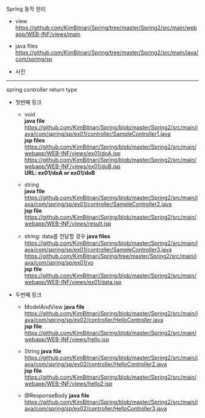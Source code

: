 Spring 동작 원리
  - view
    https://github.com/KimBitnari/Spring/tree/master/Spring2/src/main/webapp/WEB-INF/views/main
  
  - java files
    https://github.com/KimBitnari/Spring/tree/master/Spring2/src/main/java/com/spring/sp
  
  - 사진
    

<hr>

spring controller return type
  - 첫번째 링크
    - void<br>
      <b>java file</b><br>
        https://github.com/KimBitnari/Spring/blob/master/Spring2/src/main/java/com/spring/sp/ex01/controller/SampleController1.java<br>
      <b>jsp files</b><br>
        https://github.com/KimBitnari/Spring/blob/master/Spring2/src/main/webapp/WEB-INF/views/ex01/doA.jsp<br>
        https://github.com/KimBitnari/Spring/blob/master/Spring2/src/main/webapp/WEB-INF/views/ex01/doB.jsp<br>
      <b>URL: ex01/doA or ex01/doB</b>

    - string<br>
      <b>java file</b><br>
        https://github.com/KimBitnari/Spring/blob/master/Spring2/src/main/java/com/spring/sp/ex01/controller/SampleController2.java<br>
      <b>jsp file</b><br>
        https://github.com/KimBitnari/Spring/blob/master/Spring2/src/main/webapp/WEB-INF/views/result.jsp<br>

    - string: data를 전달할 경우
      <b>java files</b><br>
        https://github.com/KimBitnari/Spring/blob/master/Spring2/src/main/java/com/spring/sp/ex01/controller/SampleController3.java<br>
        https://github.com/KimBitnari/Spring/tree/master/Spring2/src/main/java/com/spring/sp/ex01/vo<br>
      <b>jsp file</b><br>
        https://github.com/KimBitnari/Spring/blob/master/Spring2/src/main/webapp/WEB-INF/views/ex01/data.jsp<br>
  
  - 두번째 링크
    - ModelAndView
      <b>java file</b><br>
        https://github.com/KimBitnari/Spring/blob/master/Spring2/src/main/java/com/spring/sp/ex02/controller/HelloController.java<br>
      <b>jsp file</b><br>
        https://github.com/KimBitnari/Spring/blob/master/Spring2/src/main/webapp/WEB-INF/views/hello.jsp<br>
      
    - String
      <b>java file</b><br>
        https://github.com/KimBitnari/Spring/blob/master/Spring2/src/main/java/com/spring/sp/ex02/controller/HelloController2.java<br>
      <b>jsp file</b><br>
        https://github.com/KimBitnari/Spring/blob/master/Spring2/src/main/webapp/WEB-INF/views/hello2.jsp<br>
      
    - @ResponseBody
      <b>java file</b><br>
        https://github.com/KimBitnari/Spring/blob/master/Spring2/src/main/java/com/spring/sp/ex02/controller/HelloController3.java
